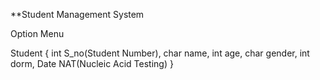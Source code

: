 <!-- 
Author:kun@KUN Archlinux x86_64
 -->

**Student Management System

Option Menu

Student {
    int S_no(Student Number),
    char name,
    int age,
    char gender,
    int dorm,
    Date NAT(Nucleic Acid Testing)
}